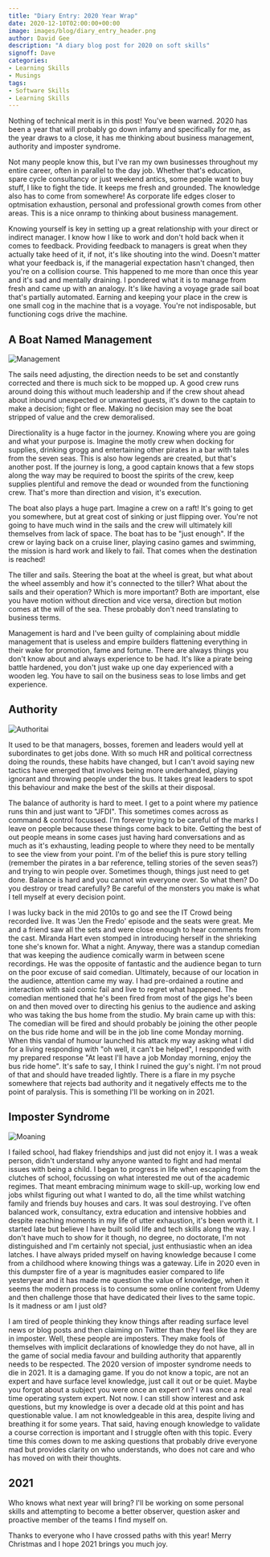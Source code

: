 ```yaml
---
title: "Diary Entry: 2020 Year Wrap"
date: 2020-12-10T02:00:00+00:00
image: images/blog/diary_entry_header.png
author: David Gee
description: "A diary blog post for 2020 on soft skills"
signoff: Dave
categories: 
- Learning Skills
- Musings
tags:
- Software Skills
- Learning Skills
---
```


Nothing of technical merit is in this post! You've been warned. 2020 has been a year that will probably go down infamy and specifically for me, as the year draws to a close, it has me thinking about business management, authority and imposter syndrome.

Not many people know this, but I've ran my own businesses throughout my entire career, often in parallel to the day job. Whether that's education, spare cycle consultancy or just weekend antics, some people want to buy stuff, I like to fight the tide. It keeps me fresh and grounded. The knowledge also has to come from somewhere! As corporate life edges closer to optmisation exhaustion, personal and professional growth comes from other areas. This is a nice onramp to thinking about business management.

Knowing yourself is key in setting up a great relationship with your direct or indirect manager. I know how I like to work and don't hold back when it comes to feedback. Providing feedback to managers is great when they actually take heed of it, if not, it's like shouting into the wind. Doesn't matter what your feedback is, if the managerial expectation hasn't changed, then you're on a collision course. This happened to me more than once this year and it's sad and mentally draining. I pondered what it is to manage from fresh and came up with an analogy. It's like having a voyage grade sail boat that's partially automated. Earning and keeping your place in the crew is one small cog in the machine that is a voyage. You're not indisposable, but functioning cogs drive the machine.

## A Boat Named Management

![Management](/images/blog/sunkboat.jpg#center)

The sails need adjusting, the direction needs to be set and constantly corrected and there is much sick to be mopped up. A good crew runs around doing this without much leadership and if the crew shout ahead about inbound unexpected or unwanted guests, it's down to the captain to make a decision; fight or flee. Making no decision may see the boat stripped of value and the crew demoralised.

Directionality is a huge factor in the journey. Knowing where you are going and what your purpose is. Imagine the motly crew when docking for supplies, drinking grogg and entertaining other pirates in a bar with tales from the seven seas. This is also how legends are created, but that's another post. If the journey is long, a good captain knows that a few stops along the way may be required to boost the spirits of the crew, keep supplies plentiful and remove the dead or wounded from the functioning crew. That's more than direction and vision, it's execution. 

The boat also plays a huge part. Imagine a crew on a raft! It's going to get you somewhere, but at great cost of sinking or just flipping over. You're not going to have much wind in the sails and the crew will ultimately kill themselves from lack of space. The boat has to be "just enough". If the crew or laying back on a cruise liner, playing casino games and swimming, the mission is hard work and likely to fail. That comes when the destination is reached!

The tiller and sails. Steering the boat at the wheel is great, but what about the wheel assembly and how it's connected to the tiller? What about the sails and their operation? Which is more important? Both are important, else you have motion without direction and vice versa, direction but motion comes at the will of the sea. These probably don't need translating to business terms.

Management is hard and I've been guilty of complaining about middle management that is useless and empire builders flattening everything in their wake for promotion, fame and fortune. There are always things you don't know about and always experience to be had. It's like a pirate being battle hardened, you don't just wake up one day experienced with a wooden leg. You have to sail on the business seas to lose limbs and get experience.

## Authority

![Authoritai](/images/blog/trump.jpg#center)

It used to be that managers, bosses, foremen and leaders would yell at subordinates to get jobs done. With so much HR and political correctness doing the rounds, these habits have changed, but I can't avoid saying new tactics have emerged that involves being more underhanded, playing ignorant and throwing people under the bus. It takes great leaders to spot this behaviour and make the best of the skills at their disposal.

The balance of authority is hard to meet. I get to a point where my patience runs thin and just want to "JFDI". This sometimes comes across as command & control focussed. I'm forever trying to be careful of the marks I leave on people because these things come back to bite. Getting the best of out people means in some cases just having hard conversations and as much as it's exhausting, leading people to where they need to be mentally to see the view from your point. I'm of the belief this is pure story telling (remember the pirates in a bar reference, telling stories of the seven seas?) and trying to win people over. Sometimes though, things just need to get done. Balance is hard and you cannot win everyone over. So what then? Do you destroy or tread carefully? Be careful of the monsters you make is what I tell myself at every decision point.

I was lucky back in the mid 2010s to go and see the IT Crowd being recorded live. It was 'Jen the Fredo' episode and the seats were great. Me and a friend saw all the sets and were close enough to hear comments from the cast. Miranda Hart even stomped in introducing herself in the shrieking tone she's known for. What a night. Anyway, there was a standup comedian that was keeping the audience comically warm in between scene recordings. He was the opposite of fantastic and the audience began to turn on the poor excuse of said comedian. Ultimately, because of our location in the audience, attention came my way. I had pre-ordained a routine and interaction with said comic fail and live to regret what happened. The comedian mentioned that he's been fired from most of the gigs he's been on and then moved over to directing his genius to the audience and asking who was taking the bus home from the studio. My brain came up with this: The comedian will be fired and should probably be joining the other people on the bus ride home and will be in the job line come Monday morning. When this vandal of humour launched his attack my way asking what I did for a living responding with "oh well, it can't be helped", I responded with my prepared response "At least I'll have a job Monday morning, enjoy the bus ride home". It's safe to say, I think I ruined the guy's night. I'm not proud of that and should have treaded lightly. There is a flare in my psyche somewhere that rejects bad authority and it negatively effects me to the point of paralysis. This is something I'll be working on in 2021.

## Imposter Syndrome

![Moaning](/images/blog/alloallo.jpg#center)

I failed school, had flakey friendships and just did not enjoy it. I was a weak person, didn't understand why anyone wanted to fight and had mental issues with being a child. I began to progress in life when escaping from the clutches of school, focussing on what interested me out of the academic regimes. That meant embracing minimum wage to skill-up, working low end jobs whilst figuring out what I wanted to do, all the time whilst watching family and friends buy houses and cars. It was soul destroying. I've often balanced work, consultancy, extra education and intensive hobbies and despite reaching moments in my life of utter exhaustion, it's been worth it. I started late but believe I have built solid life and tech skills along the way. I don't have much to show for it though, no degree, no doctorate, I'm not distinguished and I'm certainly not special, just enthusiastic when an idea latches. I have always prided myself on having knowledge because I come from a childhood where knowing things was a gateway. Life in 2020 even in this dumpster fire of a year is magnitudes easier compared to life yesteryear and it has made me question the value of knowledge, when it seems the modern process is to consume some online content from Udemy and then challenge those that have dedicated their lives to the same topic. Is it madness or am I just old?

I am tired of people thinking they know things after reading surface level news or blog posts and then claiming on Twitter than they feel like they are in imposter. Well, these people are imposters. They make fools of themselves with implicit declarations of knowledge they do not have, all in the game of social media favour and building authority that apparently needs to be respected. The 2020 version of imposter syndrome needs to die in 2021. It is a damaging game. If you do not know a topic, are not an expert and have surface level knowledge, just call it out or be quiet. Maybe you forgot about a subject you were once an expert on? I was once a real time operating system expert. Not now. I can still show interest and ask questions, but my knowledge is over a decade old at this point and has questionable value. I am not knowledgeable in this area, despite living and breathing it for some years. That said, having enough knowledge to validate a course correction is important and I struggle often with this topic. Every time this comes down to me asking questions that probably drive everyone mad but provides clarity on who understands, who does not care and who has moved on with their thoughts.

## 2021

Who knows what next year will bring? I'll be working on some personal skills and attempting to become a better observer, question asker and proactive member of the teams I find myself on.

Thanks to everyone who I have crossed paths with this year! Merry Christmas and I hope 2021 brings you much joy.
